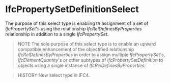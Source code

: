 # IfcPropertySetDefinitionSelect

The purpose of this select type is enabling th assignment of a set of _IfcPropertySet_'s using the relationship _IfcRelDefinesByProperties_ relationship in addition to a single _IfcPropertySet_.
<!-- end of short definition -->

> NOTE The sole purpose of this select type is to enable an upward compatible enhancement of the objectified relationship _IfcRelDefinesByProperties_ in order to assign multiple _IfcPropertySet_'s, _IfcElementQuantity_'s or other subtypes of _IfcPropertySetDefinition_ to objects using a single instance of _IfcRelDefinesByProperties_.

> HISTORY New select type in IFC4.
